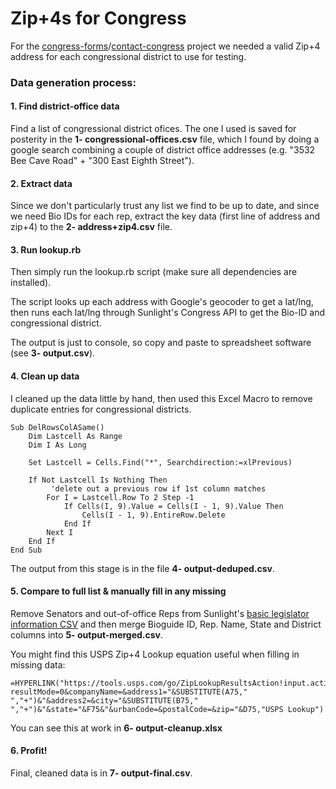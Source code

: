 Zip+4s for Congress
======================

For the [congress-forms](https://github.com/EFForg/congress-forms/)/[contact-congress](https://github.com/unitedstates/contact-congress/) project we needed a valid Zip+4 address for each congressional district to use for testing.

### Data generation process:

#### 1. Find district-office data

Find a list of congressional district ofices. The one I used is saved for posterity in the **1- congressional-offices.csv** file, which I found by doing a google search combining a couple of district office addresses (e.g. "3532 Bee Cave Road" + "300 East Eighth Street").

#### 2. Extract data

Since we don't particularly trust any list we find to be up to date, and since we need Bio IDs for each rep, extract the key data (first line of address and zip+4) to the **2- address+zip4.csv** file.

#### 3. Run lookup.rb

Then simply run the lookup.rb script (make sure all dependencies are installed).

The script looks up each address with Google's geocoder to get a lat/lng, then runs each lat/lng through Sunlight's Congress API to get the Bio-ID and congressional district.

The output is just to console, so copy and paste to spreadsheet software (see **3- output.csv**).

#### 4. Clean up data

I cleaned up the data little by hand, then used this Excel Macro to remove duplicate entries for congressional districts.
```
Sub DelRowsColASame()
    Dim Lastcell As Range
    Dim I As Long
     
    Set Lastcell = Cells.Find("*", Searchdirection:=xlPrevious)
     
    If Not Lastcell Is Nothing Then
         'delete out a previous row if 1st column matches
        For I = Lastcell.Row To 2 Step -1
            If Cells(I, 9).Value = Cells(I - 1, 9).Value Then
                Cells(I - 1, 9).EntireRow.Delete
            End If
        Next I
    End If
End Sub
```
The output from this stage is in the file **4- output-deduped.csv**.

#### 5. Compare to full list & manually fill in any missing

Remove Senators and out-of-office Reps from Sunlight's [basic legislator information CSV](http://unitedstates.sunlightfoundation.com/legislators/legislators.csv) and then merge Bioguide ID, Rep. Name, State and District columns into **5- output-merged.csv**. 

You might find this USPS Zip+4 Lookup equation useful when filling in missing data:

```
=HYPERLINK("https://tools.usps.com/go/ZipLookupResultsAction!input.action?resultMode=0&companyName=&address1="&SUBSTITUTE(A75," ","+")&"&address2=&city="&SUBSTITUTE(B75," ","+")&"&state="&F75&"&urbanCode=&postalCode=&zip="&D75,"USPS Lookup")
```
You can see this at work in **6- output-cleanup.xlsx**

#### 6. Profit!
Final, cleaned data is in  **7- output-final.csv**.
